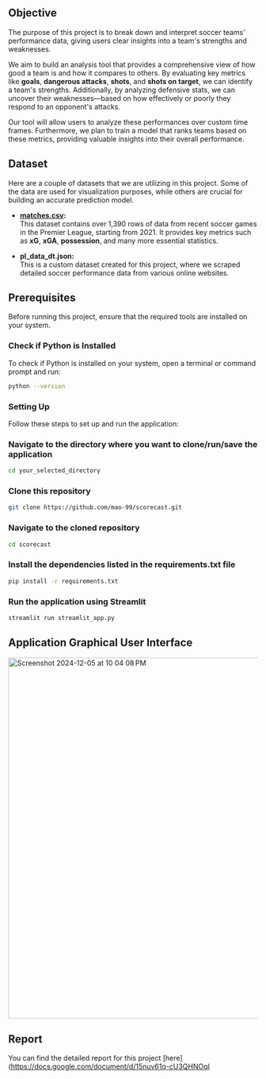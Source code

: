 ## Objective

The purpose of this project is to break down and interpret soccer teams' performance data, giving users clear insights into a team's strengths and weaknesses. 

We aim to build an analysis tool that provides a comprehensive view of how good a team is and how it compares to others. By evaluating key metrics like **goals**, **dangerous attacks**, **shots**, and **shots on target**, we can identify a team's strengths. Additionally, by analyzing defensive stats, we can uncover their weaknesses—based on how effectively or poorly they respond to an opponent's attacks.

Our tool will allow users to analyze these performances over custom time frames. Furthermore, we plan to train a model that ranks teams based on these metrics, providing valuable insights into their overall performance.


## Dataset

Here are a couple of datasets that we are utilizing in this project. Some of the data are used for visualization purposes, while others are crucial for building an accurate prediction model.

- **[matches.csv](https://github.com/dataquestio/project-walkthroughs/blob/master/football_matches/matches.csv):**  
  This dataset contains over 1,390 rows of data from recent soccer games in the Premier League, starting from 2021. It provides key metrics such as **xG**, **xGA**, **possession**, and many more essential statistics.

- **pl_data_dt.json:**  
  This is a custom dataset created for this project, where we scraped detailed soccer performance data from various online websites.

## Prerequisites

Before running this project, ensure that the required tools are installed on your system.

### Check if Python is Installed

To check if Python is installed on your system, open a terminal or command prompt and run:

```bash
python --version
```

### Setting Up

Follow these steps to set up and run the application:


### Navigate to the directory where you want to clone/run/save the application
```bash
cd your_selected_directory
```
### Clone this repository
```bash
git clone https://github.com/mao-99/scorecast.git
```
### Navigate to the cloned repository
```bash
cd scorecast
```
### Install the dependencies listed in the requirements.txt file
```bash
pip install -r requirements.txt
```
### Run the application using Streamlit
```bash
streamlit run streamlit_app.py
```

## Application Graphical User Interface
<img width="727" alt="Screenshot 2024-12-05 at 10 04 08 PM" src="https://github.com/user-attachments/assets/33c42664-cf80-4753-b01e-f4c264cc0240">

## Report

You can find the detailed report for this project [here](https://docs.google.com/document/d/15nuv61q-cU3QHNOqI



